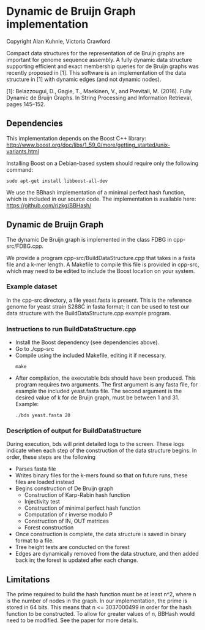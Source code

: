 # Dynamic de Bruijn Graph implementation

Copyright Alan Kuhnle, Victoria Crawford

Compact data structures for the representation of de Bruijn graphs are important for genome sequence assembly. A fully dynamic data structure supporting efficient and exact membership queries for de Bruijn graphs was recently proposed in [1].
This software is an implementation of the data structure in [1] with dynamic
edges (and not dynamic nodes).

[1]: Belazzougui, D., Gagie, T., Maekinen, V., and Previtali, M. (2016). Fully Dynamic de Bruijn Graphs. In String Processing and Information Retrieval, pages 145–152.

## Dependencies

This implementation depends on the Boost C++ library:
http://www.boost.org/doc/libs/1_59_0/more/getting_started/unix-variants.html

Installing Boost on a Debian-based system should require only the following command:
   ```
   sudo apt-get install libboost-all-dev
   ```
We use the BBhash implementation of a minimal perfect hash function, which is
included in our source code.
The implementation is available here: https://github.com/rizkg/BBHash/

## Dynamic de Bruijn Graph
The dynamic De Bruijn graph is implemented in the class FDBG in cpp-src/FDBG.cpp.

We provide a program cpp-src/BuildDataStructure.cpp that takes in
a fasta file and a k-mer length. A Makefile to compile this file is
provided in cpp-src, which may need to be edited to include the Boost
location on your system.

### Example dataset
In the cpp-src directory, a file yeast.fasta is present. This is the reference genome for yeast strain S288C in fasta format; it can be used to test our data structure with the BuildDataStructure.cpp example program.

### Instructions to run BuildDataStructure.cpp
- Install the Boost dependency (see dependencies above).
- Go to ./cpp-src
- Compile using the included Makefile, editing it if necessary.
    ```
    make
    ```
- After compilation, the executable bds should have been produced. This program requires two arguments.
The first argument is any fasta file, for example the included yeast.fasta file. The second argument
is the desired value of k for de Bruijn graph, must be between 1 and 31.
Example:
    ```
    ./bds yeast.fasta 20
    ```

### Description of output for BuildDataStructure
During execution, bds will print detailed logs to the screen. These logs indicate when each step of the construction of the data structure begins. In order, these steps are the following
- Parses fasta file
- Writes binary files for the k-mers found so that on future runs, these files are loaded instead
- Begins construction of De Bruijn graph
  + Construction of Karp-Rabin hash function
  + Injectivity test
  + Construction of minimal perfect hash function
  + Computation of r inverse modulo P
  + Construction of IN, OUT matrices
  + Forest construction
- Once construction is complete, the data structure is saved in binary format to a file.
- Tree height tests are conducted on the forest
- Edges are dynamically removed from the data structure, and then added back in;
  the forest is updated after each change.

## Limitations

The prime required to build the hash function must be at least n^2, where n is the number of nodes in the graph. In our implementation, the prime is stored in 64 bits. This means that n <= 3037000499 in order for the hash function to be constructed. To allow for greater values of n, BBHash would need to be modified. See the paper for more details.

 
